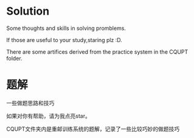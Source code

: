 # Solution
Some thoughts and skills in solving promblems.

If those are useful to your study,staring plz :D.

There are some artifices derived from the practice system in the CQUPT folder.

# 题解
一些做题思路和技巧

如果对你有帮助，请为我点亮star。

CQUPT文件夹内是重邮训练系统的题解，记录了一些比较巧妙的做题技巧

